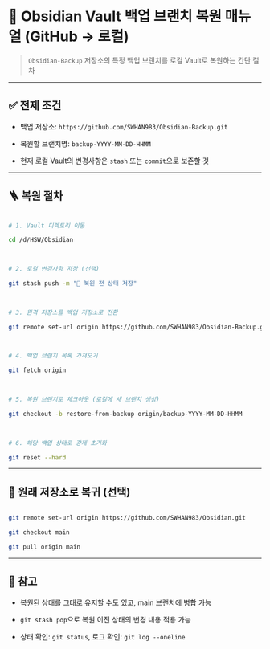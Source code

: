   

# 🔁 Obsidian Vault 백업 브랜치 복원 매뉴얼 (GitHub → 로컬)

  

> `Obsidian-Backup` 저장소의 특정 백업 브랜치를 로컬 Vault로 복원하는 간단 절차

  

---

  

## ✅ 전제 조건

  

- 백업 저장소: `https://github.com/SWHAN983/Obsidian-Backup.git`

- 복원할 브랜치명: `backup-YYYY-MM-DD-HHMM`

- 현재 로컬 Vault의 변경사항은 `stash` 또는 `commit`으로 보존할 것

  

---

  

## 🪜 복원 절차

  

```bash

# 1. Vault 디렉토리 이동

cd /d/HSW/Obsidian

  

# 2. 로컬 변경사항 저장 (선택)

git stash push -m "🛑 복원 전 상태 저장"

  

# 3. 원격 저장소를 백업 저장소로 전환

git remote set-url origin https://github.com/SWHAN983/Obsidian-Backup.git

  

# 4. 백업 브랜치 목록 가져오기

git fetch origin

  

# 5. 복원 브랜치로 체크아웃 (로컬에 새 브랜치 생성)

git checkout -b restore-from-backup origin/backup-YYYY-MM-DD-HHMM

  

# 6. 해당 백업 상태로 강제 초기화

git reset --hard

```

  

---

  

## 🔄 원래 저장소로 복귀 (선택)

  

```bash

git remote set-url origin https://github.com/SWHAN983/Obsidian.git

git checkout main

git pull origin main

```

  

---

  

## 📝 참고

  

- 복원된 상태를 그대로 유지할 수도 있고, main 브랜치에 병합 가능

- `git stash pop`으로 복원 이전 상태의 변경 내용 적용 가능

- 상태 확인: `git status`, 로그 확인: `git log --oneline`